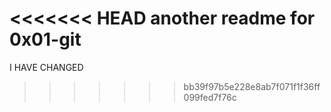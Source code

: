 <<<<<<< HEAD
another readme for 0x01-git
=======
I HAVE CHANGED
>>>>>>> bb39f97b5e228e8ab7f071f1f36ff099fed7f76c
